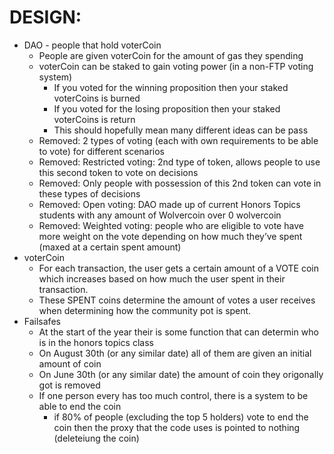 # DESIGN: 
- DAO - people that hold voterCoin  
  - People are given voterCoin for the amount of gas they spending
  - voterCoin can be staked to gain voting power (in a non-FTP voting system)
    - If you voted for the winning proposition then your staked voterCoins is burned
    - If you voted for the losing proposition then your staked voterCoins is return
    - This should hopefully mean many different ideas can be pass 
  - Removed: 2 types of voting (each with own requirements to be able to vote) for different scenarios
  - Removed: Restricted voting: 2nd type of token, allows people to use this second token to vote on decisions
  - Removed: Only people with possession of this 2nd token can vote in these types of decisions
  - Removed: Open voting: DAO made up of current Honors Topics students with any amount of Wolvercoin over 0 wolvercoin
  - Removed: Weighted voting: people who are eligible to vote have more weight on the vote depending on how much they’ve spent (maxed at a certain spent amount) 
- voterCoin
  - For each transaction, the user gets a certain amount of a VOTE coin which increases based on how much the user spent in their transaction.
  - These SPENT coins determine the amount of votes a user receives when determining how the community pot is spent.
- Failsafes
  - At the start of the year their is some function that can determin who is in the honors topics class
  - On August 30th (or any similar date) all of them are given an initial amount of coin
  - On June 30th (or any similar date) the amount of coin they origonally got is removed 
  - If one person every has too much control, there is a system to be able to end the coin
    - if 80% of people (excluding the top 5 holders) vote to end the coin then the proxy that the code uses is pointed to nothing (deleteiung the coin)
